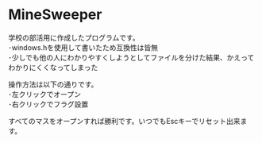 # MineSweeper
学校の部活用に作成したプログラムです。  
･windows.hを使用して書いたため互換性は皆無  
･少しでも他の人にわかりやすくしようとしてファイルを分けた結果、かえってわかりにくくなってしまった  

操作方法は以下の通りです。  
･左クリックでオープン  
･右クリックでフラグ設置  

すべてのマスをオープンすれば勝利です。いつでもEscキーでリセット出来ます。  
